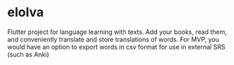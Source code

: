 # elolva

Flutter project for language learning with texts.
Add your books, read them, and conveniently translate and store translations of words.
For MVP, you would have an option to export words in csv format for use in external SRS (such as Anki)
